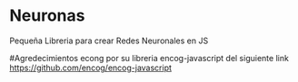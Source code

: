 # Neuronas
Pequeña Libreria para crear Redes Neuronales en JS

#Agredecimientos
econg por su libreria encog-javascript del siguiente link
https://github.com/encog/encog-javascript